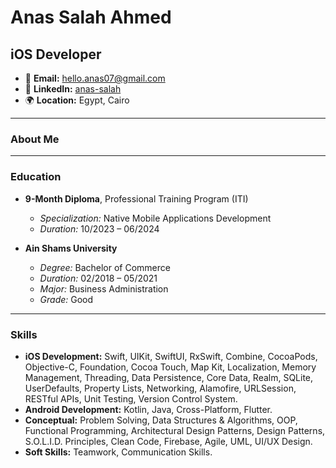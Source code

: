 # Anas Salah Ahmed

## iOS Developer

- 📧 **Email:** [hello.anas07@gmail.com](mailto:hello.anas07@gmail.com)  
- 💼 **LinkedIn:** [anas-salah](https://www.linkedin.com/in/anas-salah)  
- 🌍 **Location:** Egypt, Cairo  

---

### About Me

<script>
  var phone = "(+20) 012-743-480-83";
  var phoneElement = document.getElementById("phone");
  var i = 3; // Start from the first digit of the phone number
  function typePhone() {
    if (phone[i] === '-') {
      // Display the dash immediately
      phoneElement.textContent += '-';
      i++;
    } else if (phone[i] === ' ') {
      // Display the space immediately
      phoneElement.textContent += ' ';
      i++;
    } else if (i < phone.length) {
      // Display the digit after a delay
      phoneElement.textContent += phone[i];
      i++;
      setTimeout(typePhone, 200); // Adjust the delay here if needed
    }
  }
  typePhone();

  // Template for About Me
  var aboutMeTemplate = `
I'm a passionate iOS Developer with extensive experience in mobile app development. 
I hold a 9-month diploma from ITI in Mobile Applications Development and have supplemented my learning with self-study via Harvard’s CS50. 
I'm committed to leveraging my skills to contribute to innovative projects and further my career in programming.
`;

  // Set the content of the About Me section
  var aboutMeElement = document.getElementById("about-me");
  aboutMeElement.innerHTML = aboutMeTemplate;
</script>

---

### Education

- **9-Month Diploma**, Professional Training Program (ITI)
  - *Specialization:* Native Mobile Applications Development
  - *Duration:* 10/2023 – 06/2024

- **Ain Shams University**
  - *Degree:* Bachelor of Commerce
  - *Duration:* 02/2018 – 05/2021
  - *Major:* Business Administration
  - *Grade:* Good

---

### Skills

- **iOS Development:** Swift, UIKit, SwiftUI, RxSwift, Combine, CocoaPods, Objective-C, Foundation, Cocoa Touch, Map Kit, Localization, Memory Management, Threading, Data Persistence, Core Data, Realm, SQLite, UserDefaults, Property Lists, Networking, Alamofire, URLSession, RESTful APIs, Unit Testing, Version Control System.
- **Android Development:** Kotlin, Java, Cross-Platform, Flutter.
- **Conceptual:** Problem Solving, Data Structures & Algorithms, OOP, Functional Programming, Architectural Design Patterns, Design Patterns, S.O.L.I.D. Principles, Clean Code, Firebase, Agile, UML, UI/UX Design.
- **Soft Skills:** Teamwork, Communication Skills.

